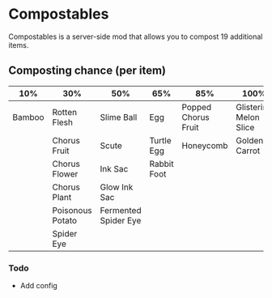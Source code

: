 # Compostables

Compostables is a server-side mod that allows you to compost 19 additional items.

## Composting chance (per item)
| 10%    | 30%              | 50%                  | 65%         | 85%                 | 100%                   |
|--------|------------------|----------------------|-------------|---------------------|------------------------|
| Bamboo | Rotten Flesh     | Slime Ball           | Egg         | Popped Chorus Fruit | Glistering Melon Slice |
|        | Chorus Fruit     | Scute                | Turtle Egg  | Honeycomb           | Golden Carrot          |
|        | Chorus Flower    | Ink Sac              | Rabbit Foot |
|        | Chorus Plant     | Glow Ink Sac         |
|        | Poisonous Potato | Fermented Spider Eye |
|        | Spider Eye       |

### Todo
- Add config
